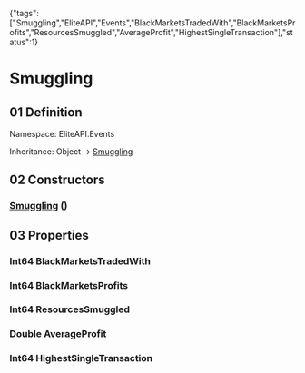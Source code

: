 {"tags":["Smuggling","EliteAPI","Events","BlackMarketsTradedWith","BlackMarketsProfits","ResourcesSmuggled","AverageProfit","HighestSingleTransaction"],"status":1}

# Smuggling

## 01 Definition

Namespace: <span class='code'>EliteAPI.Events</span>

Inheritance: <span class='code'>Object</span> → <span class='code'>[Smuggling](../../EliteAPI/Events/Smuggling.html)</span>

## 02 Constructors

### <span class='code'>[Smuggling](../../EliteAPI/Events/Smuggling.html)</span> ()

## 03 Properties

### <span class='code'>Int64</span> BlackMarketsTradedWith

### <span class='code'>Int64</span> BlackMarketsProfits

### <span class='code'>Int64</span> ResourcesSmuggled

### <span class='code'>Double</span> AverageProfit

### <span class='code'>Int64</span> HighestSingleTransaction

